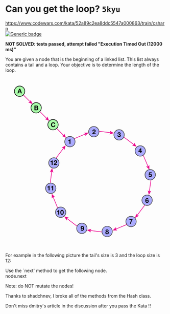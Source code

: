 ﻿# Can you get the loop? `5kyu`
https://www.codewars.com/kata/52a89c2ea8ddc5547a000863/train/csharp  
[![Generic badge](https://img.shields.io/badge/status-failed-red.svg)](https://shields.io/)

**NOT SOLVED: tests passed, attempt failed "Execution Timed Out (12000 ms)"**

You are given a node that is the beginning of a linked list. This list always contains a tail and a loop. Your objective is to determine the length of the loop.

<svg xmlns="http://www.w3.org/2000/svg" viewBox="0 0 297.25 314.42"><g fill="#EC008C"><path d="M50.14 49.32l-3.33-7.93-.82 3.08-12.63-12.63-.71.7 12.64 12.64-3.08.81zM80.91 80.09l-3.33-7.92-.81 3.07-12.64-12.63-.7.71 12.63 12.63-3.08.82zM112.1 111.28l-3.33-7.92-.82 3.07L95.32 93.8l-.7.71 12.63 12.63-3.08.81zM153.74 101.87l-8.59.09 2.54 1.92-20.47 8.61.39.92 20.46-8.61-.4 3.16zM200.68 102.72l-7.51-4.19 1.25 2.92-21.49-2.61-.13.99 21.5 2.62-1.92 2.53zM242.55 127.68l-4.42-7.38-.37 3.16-18.65-13.98-.6.8 18.65 13.98-2.93 1.24zM266.22 169.98l-.15-8.6-1.9 2.56-8.81-20.53-.91.39 8.8 20.53-3.16-.38zM269.66 188.99l-.99-.14-3 21.3-2.5-1.97 2.11 8.34 4.33-7.43-2.95 1.2zM258.51 235.18l-.8-.6-14.54 19.29-1.24-2.93-2.19 8.31 7.39-4.4-3.16-.38zM224.34 271.7l-.39-.92-19.96 8.35.41-3.16-6.08 6.08 8.59-.08-2.53-1.92zM178.19 284.28l-21.06-2.62 1.93-2.53-8.3 2.24 7.49 4.21-1.24-2.93 21.06 2.62zM132.51 273.54l-18.19-13.77 2.94-1.23-8.31-2.22 4.38 7.4.39-3.16 18.18 13.78zM96.93 239.91l-8.19-19.66 3.16.41-6.06-6.09.05 8.59 1.93-2.53 8.19 19.67zM88.69 175.57l-2.25-8.3-4.21 7.49 2.93-1.24L82.6 194l1 .12 2.55-20.48zM111.38 125.39l-7.4 4.38 3.16.39-13.55 17.93.79.6 13.56-17.93 1.23 2.94z"/></g><g stroke-miterlimit="10"><circle fill="#AAF" stroke="#414042" cx="267.69" cy="179.45" r="9.59"/><circle fill="#AAF" stroke="#414042" cx="262" cy="226.38" r="9.59"/><circle fill="#AAF" stroke="#414042" cx="232.32" cy="265.62" r="9.59"/><circle fill="#AAF" stroke="#414042" cx="188.16" cy="283.99" r="9.59"/><circle fill="#AAF" stroke="#414042" cx="141.39" cy="278.21" r="9.59"/><circle fill="#AAF" stroke="#414042" cx="102.26" cy="248.57" r="9.59"/><circle fill="#AAF" stroke="#414042" cx="83.9" cy="204.42" r="9.59"/><circle fill="#AAF" stroke="#414042" cx="89.68" cy="157.65" r="9.59"/><circle fill="#AAF" stroke="#414042" cx="119.31" cy="118.52" r="9.59"/><circle fill="#AAF" stroke="#414042" cx="163.47" cy="100.15" r="9.59"/><circle fill="#AAF" stroke="#414042" cx="210.23" cy="105.93" r="9.59"/><circle fill="#AAF" stroke="#414042" cx="249.33" cy="135.53" r="9.59"/><circle fill="#AAF" stroke="#414042" cx="267.69" cy="179.45" r="9.59"/><circle fill="#AFA" stroke="#000" cx="26.36" cy="25.55" r="9.59"/><circle fill="#AFA" stroke="#000" cx="56.91" cy="56.1" r="9.59"/><circle fill="#AFA" stroke="#000" cx="88.06" cy="87.25" r="9.59"/></g><path d="M120.3 122.51h-1.7v-5.45h-2.11v-1.28c1.19.02 2.28-.38 2.46-1.67h1.36v8.4zM160.95 99.43c-.06-1.92 1.03-3.39 3.05-3.39 1.54 0 2.88.98 2.88 2.63 0 1.26-.67 1.96-1.5 2.54-.83.59-1.81 1.07-2.42 1.93h3.97v1.46h-6.16c.01-1.94 1.2-2.77 2.65-3.75.74-.5 1.75-1.02 1.76-2.05 0-.79-.53-1.3-1.26-1.3-1.01 0-1.33 1.04-1.33 1.93h-1.64zM209.65 104.74c.73.06 1.79-.08 1.79-1.04 0-.71-.56-1.12-1.19-1.12-.85 0-1.31.64-1.29 1.5h-1.62c.06-1.71 1.17-2.9 2.9-2.9 1.34 0 2.82.83 2.82 2.33 0 .79-.4 1.5-1.18 1.71v.02c.92.2 1.49.97 1.49 1.91 0 1.76-1.47 2.76-3.12 2.76-1.88 0-3.15-1.13-3.12-3.06h1.62c.04.91.49 1.66 1.48 1.66.77 0 1.37-.53 1.37-1.32 0-1.27-1.12-1.25-1.94-1.25v-1.2zM249.57 137.2h-3.55v-1.56l3.65-4.89h1.52v5.05h1.12v1.4h-1.12v1.94h-1.62v-1.94zm0-4.32h-.04l-2.17 2.92h2.21v-2.92zM270.45 176.48h-3.47l-.34 1.91.02.02c.46-.47.98-.65 1.64-.65 1.65 0 2.59 1.28 2.59 2.85 0 1.73-1.43 3.06-3.12 3.02-1.63 0-3.09-.9-3.12-2.66h1.7c.08.74.64 1.26 1.38 1.26.89 0 1.45-.78 1.45-1.62 0-.88-.54-1.57-1.45-1.57-.61 0-.95.22-1.28.67h-1.54l.83-4.64h4.69v1.41zM263.16 224.89c-.11-.56-.54-1.04-1.13-1.04-1.24 0-1.56 1.62-1.61 2.55l.02.02c.47-.66 1.08-.94 1.89-.94.72 0 1.45.34 1.93.86.44.52.65 1.21.65 1.87 0 1.71-1.19 3.07-2.94 3.07-2.54 0-3.23-2.22-3.23-4.34 0-2.05.91-4.39 3.3-4.39 1.45 0 2.53.85 2.72 2.33h-1.6zm-2.58 3.44c0 .78.5 1.56 1.35 1.56.82 0 1.28-.78 1.28-1.54 0-.79-.41-1.58-1.28-1.58-.91 0-1.35.73-1.35 1.56zM235.03 262.84c-1.76 1.54-2.72 4.69-2.75 6.93h-1.82c.19-2.48 1.22-4.89 2.82-6.81h-3.98v-1.58h5.73v1.46zM188.01 280.23c2.09 0 2.81 1.44 2.81 2.25 0 .83-.43 1.5-1.22 1.76v.02c1 .23 1.57 1 1.57 2.05 0 1.76-1.58 2.64-3.14 2.64-1.62 0-3.19-.82-3.19-2.63 0-1.07.6-1.82 1.58-2.06v-.02c-.82-.23-1.24-.9-1.24-1.73 0-1.5 1.47-2.28 2.83-2.28zm.02 7.45c.82 0 1.44-.58 1.44-1.42 0-.8-.65-1.34-1.44-1.34-.83 0-1.49.47-1.49 1.33 0 .87.67 1.43 1.49 1.43zm-.02-3.9c.7 0 1.26-.38 1.26-1.1 0-.43-.2-1.16-1.26-1.16-.68 0-1.28.42-1.28 1.16 0 .73.6 1.1 1.28 1.1zM140.99 280.26c.11.56.54 1.04 1.13 1.04 1.24 0 1.56-1.62 1.61-2.55l-.02-.02c-.47.66-1.08.94-1.9.94-.72 0-1.45-.34-1.93-.86-.44-.52-.65-1.21-.65-1.87 0-1.71 1.19-3.07 2.94-3.07 2.54 0 3.23 2.22 3.23 4.34 0 2.05-.91 4.39-3.3 4.39-1.45 0-2.53-.85-2.72-2.33h1.61zm2.58-3.44c0-.78-.5-1.56-1.36-1.56-.82 0-1.28.78-1.28 1.54 0 .79.41 1.58 1.28 1.58.91 0 1.36-.73 1.36-1.56zM99.47 252.94h-1.7v-5.45h-2.11v-1.28c1.19.03 2.28-.38 2.46-1.67h1.36v8.4zM104.76 244.37c1.68 0 3.09 1.05 3.09 4.33 0 3.35-1.42 4.4-3.09 4.4-1.66 0-3.07-1.05-3.07-4.4 0-3.27 1.42-4.33 3.07-4.33zm0 7.33c1.39 0 1.39-2.05 1.39-3 0-.88 0-2.93-1.39-2.93-1.37 0-1.37 2.05-1.37 2.93.01.95.01 3 1.37 3zM81.65 208.18h-1.7v-5.45h-2.11v-1.28c1.19.02 2.28-.38 2.46-1.67h1.36v8.4zM88.32 208.18h-1.7v-5.45h-2.11v-1.28c1.19.02 2.28-.38 2.46-1.67h1.36v8.4zM87.31 161.38h-1.7v-5.45H83.5v-1.28c1.19.02 2.28-.38 2.46-1.67h1.36v8.4zM89.72 156.21c-.06-1.92 1.03-3.39 3.05-3.39 1.54 0 2.88.98 2.88 2.63 0 1.26-.67 1.96-1.5 2.54-.83.59-1.81 1.07-2.42 1.93h3.97v1.46h-6.16c.01-1.94 1.2-2.77 2.65-3.75.74-.5 1.75-1.02 1.76-2.05 0-.79-.53-1.3-1.26-1.3-1.01 0-1.33 1.04-1.33 1.93h-1.64zM25.55 20.87h1.93l3.2 8.56h-1.96l-.65-1.91h-3.2l-.67 1.91h-1.9l3.25-8.56zm-.18 5.25h2.22l-1.08-3.14h-.02l-1.12 3.14zM53.76 51.99h4.03c1.63 0 2.73.53 2.73 2.12 0 .84-.42 1.43-1.16 1.79 1.04.3 1.57 1.1 1.57 2.17 0 1.74-1.48 2.48-3.02 2.48h-4.15v-8.56zm1.88 3.46h1.91c.66 0 1.15-.3 1.15-1.02 0-.82-.62-.98-1.29-.98h-1.76v2zm0 3.64h2.01c.74 0 1.39-.24 1.39-1.13 0-.88-.55-1.22-1.35-1.22h-2.05v2.35zM90.43 85.88c-.12-.85-.94-1.5-1.87-1.5-1.69 0-2.33 1.44-2.33 2.94 0 1.43.64 2.87 2.33 2.87 1.15 0 1.8-.79 1.94-1.92h1.82c-.19 2.13-1.67 3.5-3.77 3.5-2.65 0-4.21-1.98-4.21-4.45 0-2.54 1.56-4.52 4.21-4.52 1.88 0 3.47 1.1 3.69 3.08h-1.81z"/></svg>

For example in the following picture the tail's size is 3 and the loop size is 12:

Use the `next' method to get the following node.  
node.next

Note: do NOT mutate the nodes!

Thanks to shadchnev, I broke all of the methods from the Hash class.

Don't miss dmitry's article in the discussion after you pass the Kata !! 